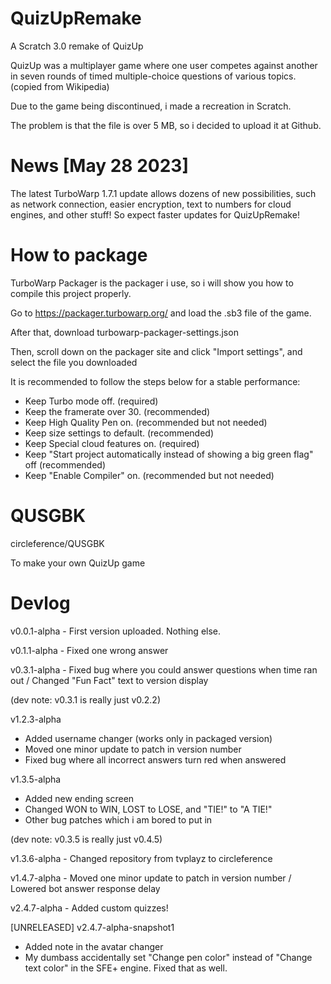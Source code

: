 # QuizUpRemake
A Scratch 3.0 remake of QuizUp

QuizUp was a multiplayer game where one user competes against another in seven rounds of timed multiple-choice questions of various topics. (copied from Wikipedia)

Due to the game being discontinued, i made a recreation in Scratch.

The problem is that the file is over 5 MB, so i decided to upload it at Github.

# News [May 28 2023]

The latest TurboWarp 1.7.1 update allows dozens of new possibilities, such as network connection, easier encryption, text to numbers for cloud engines, and other stuff!
So expect faster updates for QuizUpRemake!

# How to package

TurboWarp Packager is the packager i use, so i will show you how to compile this project properly.

Go to https://packager.turbowarp.org/ and load the .sb3 file of the game.

After that, download turbowarp-packager-settings.json

Then, scroll down on the packager site and click "Import settings", and select the file you downloaded

It is recommended to follow the steps below for a stable performance:

- Keep Turbo mode off. (required)
- Keep the framerate over 30. (recommended)
- Keep High Quality Pen on. (recommended but not needed)
- Keep size settings to default. (recommended)
- Keep Special cloud features on. (required)
- Keep "Start project automatically instead of showing a big green flag" off (recommended)
- Keep "Enable Compiler" on. (recommended but not needed)

# QUSGBK

circleference/QUSGBK

To make your own QuizUp game

# Devlog

v0.0.1-alpha - First version uploaded. Nothing else.

v0.1.1-alpha - Fixed one wrong answer

v0.3.1-alpha - Fixed bug where you could answer questions when time ran out / Changed "Fun Fact" text to version display

(dev note: v0.3.1 is really just v0.2.2)

v1.2.3-alpha

- Added username changer (works only in packaged version)
- Moved one minor update to patch in version number
- Fixed bug where all incorrect answers turn red when answered

v1.3.5-alpha

- Added new ending screen
- Changed WON to WIN, LOST to LOSE, and "TIE!" to "A TIE!"
- Other bug patches which i am bored to put in

(dev note: v0.3.5 is really just v0.4.5)

v1.3.6-alpha - Changed repository from tvplayz to circleference

v1.4.7-alpha - Moved one minor update to patch in version number / Lowered bot answer response delay

v2.4.7-alpha - Added custom quizzes!

[UNRELEASED] v2.4.7-alpha-snapshot1

- Added note in the avatar changer
- My dumbass accidentally set "Change pen color" instead of "Change text color" in the SFE+ engine. Fixed that as well.
